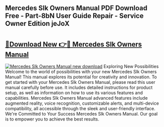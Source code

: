 ## Mercedes Slk Owners Manual PDF Download Free - Part-8bN User Guide Repair - Service Owner Edition jeJoX

# <h2><a href="http://cf12824.oget.top/?id=Mercedes+Slk+Owners+Manual">🔗Download New 👉🔴 Mercedes Slk Owners Manual</a></h2>

[![Mercedes Slk Owners Manual new download](https://i.imgur.com/5g1atiW.png)](http://cf12824.oget.top/?id=Mercedes+Slk+Owners+Manual)
Exploring New Possibilities Welcome to the world of possibilities with your new Mercedes Slk Owners Manual! This manual explores its potential for creativity and innovation. To get started with your Mercedes Slk Owners Manual, please read this user manual carefully before use. It includes detailed instructions for product setup, as well as information on how to use its various features and capabilities. Mercedes Slk Owners Manual advanced features include augmented reality, voice recognition, customizable alerts, and multi-device compatibility, all accessible through the sleek and user-friendly interface. We're Committed to Your Success Mercedes Slk Owners Manual. Our goal is to empower you to achieve the best results.
